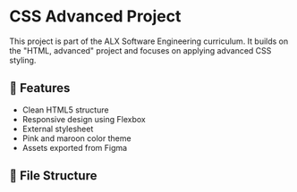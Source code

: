 # CSS Advanced Project

This project is part of the ALX Software Engineering curriculum. It builds on the "HTML, advanced" project and focuses on applying advanced CSS styling.

## 🔧 Features

- Clean HTML5 structure
- Responsive design using Flexbox
- External stylesheet
- Pink and maroon color theme
- Assets exported from Figma

## 📁 File Structure

